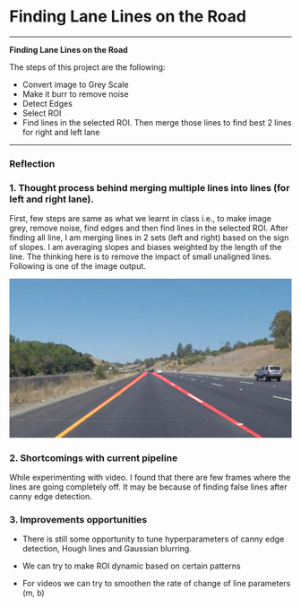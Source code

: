 # **Finding Lane Lines on the Road** 


---

**Finding Lane Lines on the Road**

The steps of this project are the following:
* Convert image to Grey Scale
* Make it burr to remove noise
* Detect Edges
* Select ROI
* Find lines in the selected ROI. Then merge those lines to find best 2 lines for right and left lane


[//]: # (Image References)

[image1]: ./test_images_output/solidYellowCurve.jpg

---

### Reflection

### 1. Thought process behind merging multiple lines into lines (for left and right lane).

First, few steps are same as what we learnt in class i.e., to make image grey, remove noise, find edges and then find lines in the selected ROI. After finding all line, I am merging lines in 2 sets (left and right) based on the sign of slopes. I am averaging slopes and biases weighted by the length of the line. The thinking here is to remove the impact of small unaligned lines. Following is one of the image output.

![alt text][image1]


### 2. Shortcomings with current pipeline


While experimenting with video. I found that there are few frames where the lines are going completely off. It may be because of finding false lines after canny edge detection.


### 3. Improvements opportunities

   * There is still some opportunity to tune hyperparameters of canny edge detection, Hough lines and Gaussian blurring.

   * We can try to make ROI dynamic based on certain patterns

   * For videos we can try to smoothen the rate of change of line parameters (m, b)